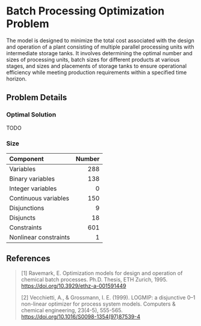 # Batch Processing Optimization Problem

The model is designed to minimize the total cost associated with the design and operation of a plant consisting of multiple parallel processing units with intermediate storage tanks. It involves determining the optimal number and sizes of processing units, batch sizes for different products at various stages, and sizes and placements of storage tanks to ensure operational efficiency while meeting production requirements within a specified time horizon.

## Problem Details
### Optimal Solution

TODO

### Size

| Component             |   Number |
|:----------------------|---------:|
| Variables             |      288 |
| Binary variables      |      138 |
| Integer variables     |        0 |
| Continuous variables  |      150 |
| Disjunctions          |        9 |
| Disjuncts             |       18 |
| Constraints           |      601 |
| Nonlinear constraints |        1 |


## References
> [1] Ravemark, E. Optimization models for design and operation of chemical batch processes. Ph.D. Thesis, ETH Zurich, 1995. https://doi.org/10.3929/ethz-a-001591449
> 
> [2] Vecchietti, A., & Grossmann, I. E. (1999). LOGMIP: a disjunctive 0–1 non-linear optimizer for process system models. Computers & chemical engineering, 23(4-5), 555-565. https://doi.org/10.1016/S0098-1354(97)87539-4